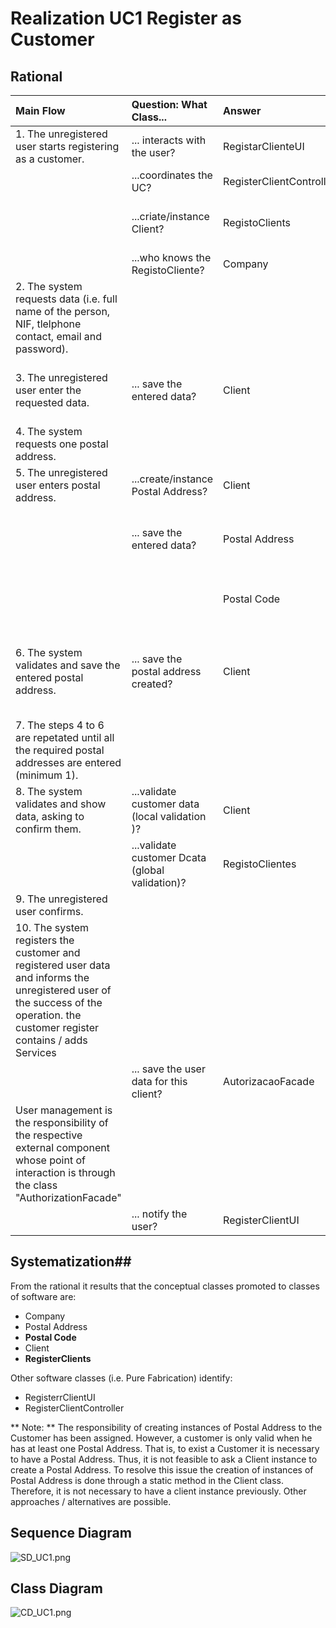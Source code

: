 # Realization UC1  Register as Customer

## Rational

| Main Flow                                                                                        | Question: What Class...                                      | Answer                                      | Justification                                                                                                         |
|:-------------------------------------------------------------------------------------------------------|:------------------------------------------------------------|:-----------------------------------------------|:---------------------------------------------------------------------------------------------------------------------|
|1. The unregistered user starts registering as a customer.|... interacts with the user?|RegistarClienteUI|PureFabrication|
||...coordinates the UC?|RegisterClientController|Controller|
||...criate/instance Client?|RegistoClients| HC + LC (about Company) + Creator (Rule 1)|
||...who knows the RegistoCliente?|Company| HC + LC |
|2. The system requests data (i.e. full name of the person, NIF, tlelphone contact, email and password).| | | |
|3. The unregistered user enter the requested data.| ... save the entered data?|Client|Information Expert (IE) - instance created in step 1|
|4. The system requests one postal address.||||
|5. The unregistered user enters postal address.|...create/instance Postal Address?|Client|Creator (Rule 4)|
|| ... save the entered data?| Postal Address |Information Expert (IE) - instance created in this step|
|||Postal Code| IE: One Postal Addres have one Postal Codel|
|6. The system validates and save the entered postal address.|... save the postal address created?| Client|Information Expert (IE) - In MD the customer mentiones one or more Postal Addresses|
|7. The steps 4 to 6 are repetated until all the required postal addresses are entered (minimum 1).||||
|8. The system validates and show data, asking to confirm them.|...validate customer data (local validation )?|Client|E: Customer has their own data|
||...validate customer Dcata (global validation)?|RegistoClientes|IE: The registoClientes contains/adds Clients|
|9. The unregistered user confirms. ||||
|10. The system registers the customer and registered user data and informs the unregistered user of the success of the operation. the customer register contains / adds Services|
|| ... save the user data for this client?  | AutorizacaoFacade | IE. 
User management is the responsibility of the respective external component whose point of interaction is through the class "AuthorizationFacade" |   
|| ... notify the user?  | RegisterClientUI | |                                               

## Systematization##

From the rational it results that the conceptual classes promoted to classes of software are:

 * Company
 * Postal Address
 * **Postal Code**
 * Client
 * **RegisterClients**

Other software classes (i.e. Pure Fabrication) identify:  

 * RegisterrClientUI  
 * RegisterClientController

 ** Note: ** The responsibility of creating instances of Postal Address to the Customer has been assigned.
However, a customer is only valid when he has at least one Postal Address.
That is, to exist a Customer it is necessary to have a Postal Address.
Thus, it is not feasible to ask a Client instance to create a Postal Address.
To resolve this issue the creation of instances of Postal Address is done through a static method in the Client class. Therefore, it is not necessary to have a client instance previously. Other approaches / alternatives are possible.

##	Sequence Diagram

![SD_UC1.png](https://bitbucket.org/repo/A6gE67j/images/3207275786-SD_UC1.png)


##	Class Diagram
![CD_UC1.png](https://bitbucket.org/repo/A6gE67j/images/667614553-CD_UC1.png)